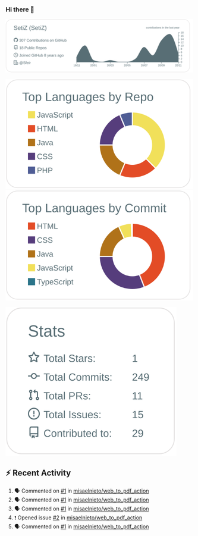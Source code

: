 ### Hi there 👋

[![](https://raw.githubusercontent.com/SetiZ/SetiZ/master/profile-summary-card-output/default/0-profile-details.svg)](https://github.com/vn7n24fzkq/github-profile-summary-cards)

[![](https://raw.githubusercontent.com/SetiZ/SetiZ/master/profile-summary-card-output/default/1-repos-per-language.svg)](https://github.com/vn7n24fzkq/github-profile-summary-cards)
[![](https://raw.githubusercontent.com/SetiZ/SetiZ/master/profile-summary-card-output/default/2-most-commit-language.svg)](https://github.com/vn7n24fzkq/github-profile-summary-cards)

[![](https://raw.githubusercontent.com/SetiZ/SetiZ/master/profile-summary-card-output/default/3-stats.svg)](https://github.com/vn7n24fzkq/github-profile-summary-cards)


## :zap: Recent Activity	

<!--START_SECTION:activity-->
1. 🗣 Commented on [#1](https://github.com/misaelnieto/web_to_pdf_action/issues/1) in [misaelnieto/web_to_pdf_action](https://github.com/misaelnieto/web_to_pdf_action)
2. 🗣 Commented on [#1](https://github.com/misaelnieto/web_to_pdf_action/issues/1) in [misaelnieto/web_to_pdf_action](https://github.com/misaelnieto/web_to_pdf_action)
3. 🗣 Commented on [#1](https://github.com/misaelnieto/web_to_pdf_action/issues/1) in [misaelnieto/web_to_pdf_action](https://github.com/misaelnieto/web_to_pdf_action)
4. ❗️ Opened issue [#2](https://github.com/misaelnieto/web_to_pdf_action/issues/2) in [misaelnieto/web_to_pdf_action](https://github.com/misaelnieto/web_to_pdf_action)
5. 🗣 Commented on [#1](https://github.com/misaelnieto/web_to_pdf_action/issues/1) in [misaelnieto/web_to_pdf_action](https://github.com/misaelnieto/web_to_pdf_action)
<!--END_SECTION:activity-->

<!--
**SetiZ/SetiZ** is a ✨ _special_ ✨ repository because its `README.md` (this file) appears on your GitHub profile.

Here are some ideas to get you started:

- 🔭 I’m currently working on ...
- 🌱 I’m currently learning ...
- 👯 I’m looking to collaborate on ...
- 🤔 I’m looking for help with ...
- 💬 Ask me about ...
- 📫 How to reach me: ...
- 😄 Pronouns: ...
- ⚡ Fun fact: ...
-->
